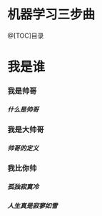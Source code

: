 机器学习三步曲
=========

@[TOC]目录

# 我是谁
### 我是帅哥
##### 什么是帅哥
### 我是大帅哥
##### 帅哥的定义
### 我比你帅
##### 孤独寂寞冷
##### 人生真是寂寥如雪
